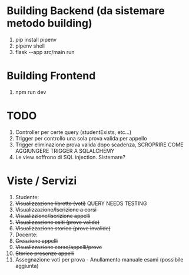 # Building Backend (da sistemare metodo building)
1. pip install pipenv
2. pipenv shell
3. flask --app src/main run

# Building Frontend
1. npm run dev

# TODO
1. Controller per certe query (studentExists, etc...)
2. Trigger per controllo una sola prova valida per appello
3. Trigger eliminazione prova valida dopo scadenza, SCROPRIRE COME AGGIUNGERE TRIGGER A SQLALCHEMY
4. Le view soffrono di SQL injection. Sistemare?

# Viste / Servizi
1. Studente:
  1. ~~Visualizzazione libretto (voti)~~ QUERY NEEDS TESTING
  2. ~~Visualizzazione/Iscrizione a corsi~~
  3. ~~Visualizzione/iscrizione appelli~~
  4. ~~Visualizzazione esiti (prove valide)~~
  5. ~~Visualizzazione storico (prove invalide)~~
2. Docente:
  1. ~~Creazione appelli~~
  2. ~~Visualizzazione corso/appelli/prove~~
  3. ~~Storico presenze appelli~~
  4. Assegnazione voti per prova
    - Anullamento manuale esami (possibile aggiunta)
